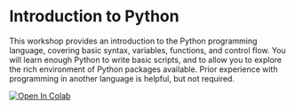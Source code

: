 # Introduction to Python

This workshop provides an introduction to the Python programming language, covering basic syntax, variables, functions, and control flow. You will learn enough Python to write basic scripts, and to allow you to explore the rich environment of Python packages available. Prior experience with programming in another language is helpful, but not required.

[![Open In Colab](https://colab.research.google.com/assets/colab-badge.svg)](https://colab.research.google.com/github/sul-cidr/Workshops/blob/master/Intro._to_Python_2020/Intro.%20to%20Python%202020.ipynb)
